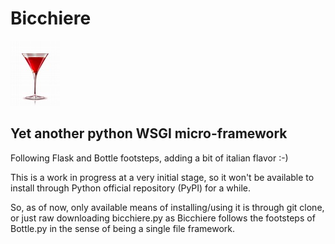 
# Bicchiere

![Un bel bicchiere di Campari](static/img/bicchiere-rosso-2.jpg "Bicchiere Logo")

## Yet another python WSGI micro-framework

Following Flask and Bottle footsteps, adding a bit of italian flavor :-)

This is a work in progress at a very initial stage, so it won't be available to install through Python official repository (PyPI) for a while.

So, as of now, only available means of installing/using it is through git clone, or just raw downloading bicchiere.py as Bicchiere follows the footsteps of Bottle.py in the sense of being a single file framework.


